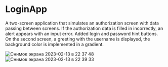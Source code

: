 # LoginApp

A two-screen application that simulates an authorization screen with data passing between screens. 
If the authorization data is filled in incorrectly, an alert appears with an input error. 
Added login and password hint buttons. On the second screen, a greeting with the username is displayed, the background color is implemented in a gradient.

![Снимок экрана 2023-02-13 в 22 37 48](https://user-images.githubusercontent.com/111537419/218560038-5b9b0feb-a95a-410c-aaed-fce21fc7c614.png)
![Снимок экрана 2023-02-13 в 22 39 33](https://user-images.githubusercontent.com/111537419/218560047-44f603b8-290b-4d25-a6ce-fec2a6f50ed9.png)
